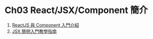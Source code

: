 # Ch03 React/JSX/Component 簡介

1. [ReactJS 與 Component 入門介紹](https://github.com/kdchang/reactjs101/blob/master/Ch03/reactjs-introduction.md)
2. [JSX 簡明入門教學指南](https://github.com/kdchang/reactjs101/blob/master/Ch03/react-jsx-introduction.md)
